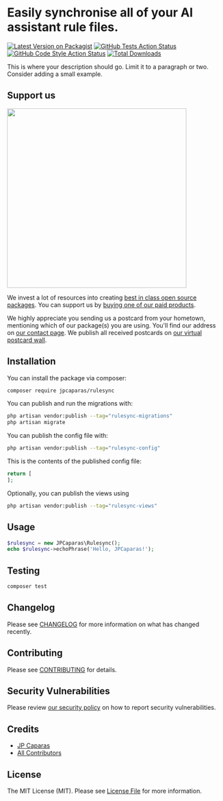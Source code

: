 # Easily synchronise all of your AI assistant rule files.

[![Latest Version on Packagist](https://img.shields.io/packagist/v/jpcaparas/rulesync.svg?style=flat-square)](https://packagist.org/packages/jpcaparas/rulesync)
[![GitHub Tests Action Status](https://img.shields.io/github/actions/workflow/status/jpcaparas/rulesync/run-tests.yml?branch=main&label=tests&style=flat-square)](https://github.com/jpcaparas/rulesync/actions?query=workflow%3Arun-tests+branch%3Amain)
[![GitHub Code Style Action Status](https://img.shields.io/github/actions/workflow/status/jpcaparas/rulesync/fix-php-code-style-issues.yml?branch=main&label=code%20style&style=flat-square)](https://github.com/jpcaparas/rulesync/actions?query=workflow%3A"Fix+PHP+code+style+issues"+branch%3Amain)
[![Total Downloads](https://img.shields.io/packagist/dt/jpcaparas/rulesync.svg?style=flat-square)](https://packagist.org/packages/jpcaparas/rulesync)

This is where your description should go. Limit it to a paragraph or two. Consider adding a small example.

## Support us

[<img src="https://github-ads.s3.eu-central-1.amazonaws.com/rulesync.jpg?t=1" width="419px" />](https://spatie.be/github-ad-click/rulesync)

We invest a lot of resources into creating [best in class open source packages](https://spatie.be/open-source). You can support us by [buying one of our paid products](https://spatie.be/open-source/support-us).

We highly appreciate you sending us a postcard from your hometown, mentioning which of our package(s) you are using. You'll find our address on [our contact page](https://spatie.be/about-us). We publish all received postcards on [our virtual postcard wall](https://spatie.be/open-source/postcards).

## Installation

You can install the package via composer:

```bash
composer require jpcaparas/rulesync
```

You can publish and run the migrations with:

```bash
php artisan vendor:publish --tag="rulesync-migrations"
php artisan migrate
```

You can publish the config file with:

```bash
php artisan vendor:publish --tag="rulesync-config"
```

This is the contents of the published config file:

```php
return [
];
```

Optionally, you can publish the views using

```bash
php artisan vendor:publish --tag="rulesync-views"
```

## Usage

```php
$rulesync = new JPCaparas\Rulesync();
echo $rulesync->echoPhrase('Hello, JPCaparas!');
```

## Testing

```bash
composer test
```

## Changelog

Please see [CHANGELOG](CHANGELOG.md) for more information on what has changed recently.

## Contributing

Please see [CONTRIBUTING](CONTRIBUTING.md) for details.

## Security Vulnerabilities

Please review [our security policy](../../security/policy) on how to report security vulnerabilities.

## Credits

- [JP Caparas](https://github.com/jpcaparas)
- [All Contributors](../../contributors)

## License

The MIT License (MIT). Please see [License File](LICENSE.md) for more information.
